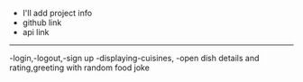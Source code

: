 * I'll add project info
* github link
* api link
* *****
-login,-logout,-sign up -displaying-cuisines, -open dish details and rating,greeting with random food  joke